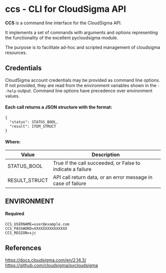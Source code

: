 # ccs - CLI for CloudSigma API

**CCS** is a command line interface for the CloudSigma API.

It implements a set of commands with arguments and options representing the functionality
of the excellent pycloudsigma module.

The purpose is to facilitate ad-hoc and scripted management of cloudsigma resources.


## Credentials 

CloudSigma account credentials may be provided as command line options.
If not provided, they are read from the environment variables shown in the `--help` output.
Command line options have precedence over environment values.

#### Each call returns a JSON structure with the format:
```
{
  "status": STATUS_BOOL,
  "result": ITEM_STRUCT
}
```
#### Where:
Value	      | Description
------------- | ----------------------------------------------------------
STATUS_BOOL   | True if the call succeeded, or False to indicate a failure
RESULT_STRUCT | API call return data, or an error message in case of failure


## ENVIRONMENT

#### Required
```
CCS_USERNAME=user@example.com
CCS_PASSWORD=XXXXXXXXXXXXXXX
CCS_REGION=sjc
```

## References
https://docs.cloudsigma.com/en/2.14.3/
https://github.com/cloudsigma/pycloudsigma
